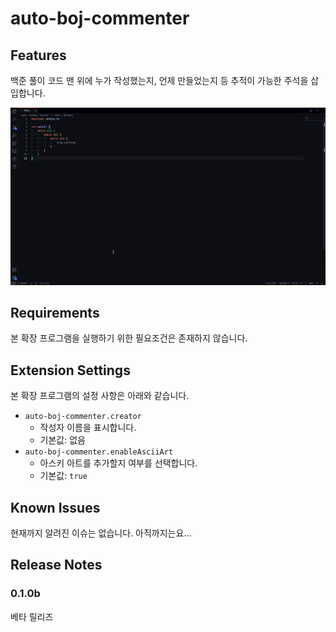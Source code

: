 # auto-boj-commenter

## Features

백준 풀이 코드 맨 위에 누가 작성했는지, 언제 만들었는지 등 추적이 가능한 주석을 삽입합니다.

![Main Feature](https://github.com/Junsang-Mun/auto-boj-commenter/blob/main/static/preview_1.gif?raw=true)

## Requirements

본 확장 프로그램을 실행하기 위한 필요조건은 존재하지 않습니다.

## Extension Settings

본 확장 프로그램의 설정 사항은 아래와 같습니다.

- `auto-boj-commenter.creator`
	- 작성자 이름을 표시합니다.
	- 기본값: 없음
- `auto-boj-commenter.enableAsciiArt`
	- 아스키 아트를 추가할지 여부를 선택합니다.
	- 기본값: `true`

## Known Issues

현재까지 알려진 이슈는 없습니다. 아직까지는요...

## Release Notes

### 0.1.0b
베타 릴리즈